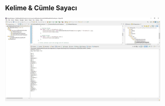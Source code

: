 ## Kelime & Cümle Sayacı

![image](https://github.com/yunussezgin/MultithreadWordCounter/blob/master/resources/console_screenshot.JPG?raw=true)
